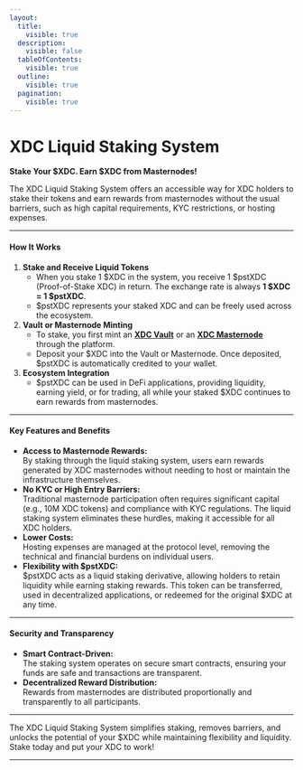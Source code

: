 ```yaml
---
layout:
  title:
    visible: true
  description:
    visible: false
  tableOfContents:
    visible: true
  outline:
    visible: true
  pagination:
    visible: true
---
```


# XDC Liquid Staking System

**Stake Your $XDC. Earn $XDC from Masternodes!**

The XDC Liquid Staking System offers an accessible way for XDC holders to stake their tokens and earn rewards from masternodes without the usual barriers, such as high capital requirements, KYC restrictions, or hosting expenses.

***

#### **How It Works**

1. **Stake and Receive Liquid Tokens**
   * When you stake 1 $XDC in the system, you receive 1 $pstXDC (Proof-of-Stake XDC) in return. The exchange rate is always **1 $XDC = 1 $pstXDC**.
   * $pstXDC represents your staked XDC and can be freely used across the ecosystem.
2. **Vault or Masternode Minting**
   * To stake, you first mint an [**XDC Vault**](xdc-vaults/) or an [**XDC Masternode**](xdc-masternode-vaults.md) through the platform.
   * Deposit your $XDC into the Vault or Masternode. Once deposited, $pstXDC is automatically credited to your wallet.
3. **Ecosystem Integration**
   * $pstXDC can be used in DeFi applications, providing liquidity, earning yield, or for trading, all while your staked $XDC continues to earn rewards from masternodes.

***

#### **Key Features and Benefits**

* **Access to Masternode Rewards:**\
  By staking through the liquid staking system, users earn rewards generated by XDC masternodes without needing to host or maintain the infrastructure themselves.
* **No KYC or High Entry Barriers:**\
  Traditional masternode participation often requires significant capital (e.g., 10M XDC tokens) and compliance with KYC regulations. The liquid staking system eliminates these hurdles, making it accessible for all XDC holders.
* **Lower Costs:**\
  Hosting expenses are managed at the protocol level, removing the technical and financial burdens on individual users.
* **Flexibility with $pstXDC:**\
  $pstXDC acts as a liquid staking derivative, allowing holders to retain liquidity while earning staking rewards. This token can be transferred, used in decentralized applications, or redeemed for the original $XDC at any time.

***

#### **Security and Transparency**

* **Smart Contract-Driven:**\
  The staking system operates on secure smart contracts, ensuring your funds are safe and transactions are transparent.
* **Decentralized Reward Distribution:**\
  Rewards from masternodes are distributed proportionally and transparently to all participants.

***

The XDC Liquid Staking System simplifies staking, removes barriers, and unlocks the potential of your $XDC while maintaining flexibility and liquidity. Stake today and put your XDC to work!

***

